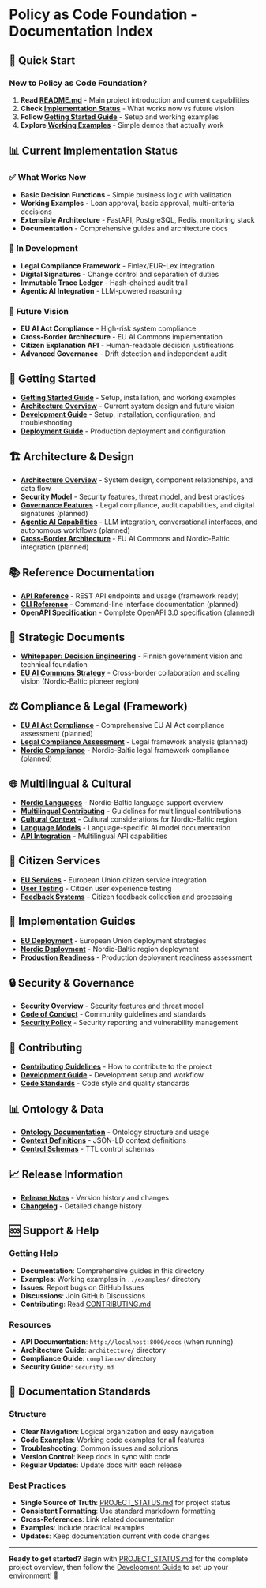 # Policy as Code Foundation - Documentation Index

## 🎯 **Quick Start**

### **New to Policy as Code Foundation?**
1. **Read [README.md](../README.md)** - Main project introduction and current capabilities
2. **Check [Implementation Status](../README.md#-implementation-status)** - What works now vs future vision
3. **Follow [Getting Started Guide](../GETTING_STARTED.md)** - Setup and working examples
4. **Explore [Working Examples](../examples/)** - Simple demos that actually work

## 📊 **Current Implementation Status**

### ✅ **What Works Now**
- **Basic Decision Functions** - Simple business logic with validation
- **Working Examples** - Loan approval, basic approval, multi-criteria decisions
- **Extensible Architecture** - FastAPI, PostgreSQL, Redis, monitoring stack
- **Documentation** - Comprehensive guides and architecture docs

### 🚧 **In Development**
- **Legal Compliance Framework** - Finlex/EUR-Lex integration
- **Digital Signatures** - Change control and separation of duties
- **Immutable Trace Ledger** - Hash-chained audit trail
- **Agentic AI Integration** - LLM-powered reasoning

### 🔮 **Future Vision**
- **EU AI Act Compliance** - High-risk system compliance
- **Cross-Border Architecture** - EU AI Commons implementation
- **Citizen Explanation API** - Human-readable decision justifications
- **Advanced Governance** - Drift detection and independent audit

## 🚀 **Getting Started**

- **[Getting Started Guide](../GETTING_STARTED.md)** - Setup, installation, and working examples
- **[Architecture Overview](../ARCHITECTURE_OVERVIEW.md)** - Current system design and future vision
- **[Development Guide](getting-started/development.md)** - Setup, installation, configuration, and troubleshooting
- **[Deployment Guide](getting-started/deployment.md)** - Production deployment and configuration

## 🏗️ **Architecture & Design**

- **[Architecture Overview](architecture/architecture.md)** - System design, component relationships, and data flow
- **[Security Model](architecture/security.md)** - Security features, threat model, and best practices
- **[Governance Features](architecture/governance.md)** - Legal compliance, audit capabilities, and digital signatures (planned)
- **[Agentic AI Capabilities](architecture/agentic-ai.md)** - LLM integration, conversational interfaces, and autonomous workflows (planned)
- **[Cross-Border Architecture](architecture/cross-border.md)** - EU AI Commons and Nordic-Baltic integration (planned)

## 📚 **Reference Documentation**

- **[API Reference](reference/api.md)** - REST API endpoints and usage (framework ready)
- **[CLI Reference](reference/cli.md)** - Command-line interface documentation (planned)
- **[OpenAPI Specification](reference/openapi.json)** - Complete OpenAPI 3.0 specification (planned)

## 📖 **Strategic Documents**

- **[Whitepaper: Decision Engineering](strategic/whitepaper-decision-engineering.md)** - Finnish government vision and technical foundation
- **[EU AI Commons Strategy](strategic/nordic-ai-commons.md)** - Cross-border collaboration and scaling vision (Nordic-Baltic pioneer region)

## ⚖️ **Compliance & Legal (Framework)**

- **[EU AI Act Compliance](compliance/EU_AI_ACT_COMPLIANCE.md)** - Comprehensive EU AI Act compliance assessment (planned)
- **[Legal Compliance Assessment](compliance/LEGAL_COMPLIANCE_ASSESSMENT.md)** - Legal framework analysis (planned)
- **[Nordic Compliance](legal/nordic-compliance.md)** - Nordic-Baltic legal framework compliance (planned)

## 🌐 **Multilingual & Cultural**

- **[Nordic Languages](multilingual/nordic-languages.md)** - Nordic-Baltic language support overview
- **[Multilingual Contributing](multilingual/contributing.md)** - Guidelines for multilingual contributions
- **[Cultural Context](multilingual/cultural/)** - Cultural considerations for Nordic-Baltic region
- **[Language Models](multilingual/models/)** - Language-specific AI model documentation
- **[API Integration](multilingual/api/)** - Multilingual API capabilities

## 👥 **Citizen Services**

- **[EU Services](citizens/eu-services.md)** - European Union citizen service integration
- **[User Testing](citizens/user-testing.md)** - Citizen user experience testing
- **[Feedback Systems](citizens/feedback.md)** - Citizen feedback collection and processing

## 🚀 **Implementation Guides**

- **[EU Deployment](implementation/eu-deployment.md)** - European Union deployment strategies
- **[Nordic Deployment](implementation/nordic-deployment.md)** - Nordic-Baltic region deployment
- **[Production Readiness](production-readiness.md)** - Production deployment readiness assessment

## 🔒 **Security & Governance**

- **[Security Overview](security.md)** - Security features and threat model
- **[Code of Conduct](../CODE_OF_CONDUCT.md)** - Community guidelines and standards
- **[Security Policy](../SECURITY.md)** - Security reporting and vulnerability management

## 🤝 **Contributing**

- **[Contributing Guidelines](../CONTRIBUTING.md)** - How to contribute to the project
- **[Development Guide](getting-started/development.md)** - Development setup and workflow
- **[Code Standards](../CONTRIBUTING.md#code-style-guidelines)** - Code style and quality standards

## 📊 **Ontology & Data**

- **[Ontology Documentation](ontology/README.md)** - Ontology structure and usage
- **[Context Definitions](ontology/context.jsonld)** - JSON-LD context definitions
- **[Control Schemas](ontology/controls.ttl)** - TTL control schemas

## 📈 **Release Information**

- **[Release Notes](release-notes.md)** - Version history and changes
- **[Changelog](../CHANGELOG.md)** - Detailed change history

## 🆘 **Support & Help**

### **Getting Help**
- **Documentation**: Comprehensive guides in this directory
- **Examples**: Working examples in `../examples/` directory
- **Issues**: Report bugs on GitHub Issues
- **Discussions**: Join GitHub Discussions
- **Contributing**: Read [CONTRIBUTING.md](../CONTRIBUTING.md)

### **Resources**
- **API Documentation**: `http://localhost:8000/docs` (when running)
- **Architecture Guide**: `architecture/` directory
- **Compliance Guide**: `compliance/` directory
- **Security Guide**: `security.md`

## 📝 **Documentation Standards**

### **Structure**
- **Clear Navigation**: Logical organization and easy navigation
- **Code Examples**: Working code examples for all features
- **Troubleshooting**: Common issues and solutions
- **Version Control**: Keep docs in sync with code
- **Regular Updates**: Update docs with each release

### **Best Practices**
- **Single Source of Truth**: [PROJECT_STATUS.md](../PROJECT_STATUS.md) for project status
- **Consistent Formatting**: Use standard markdown formatting
- **Cross-References**: Link related documentation
- **Examples**: Include practical examples
- **Updates**: Keep documentation current with code changes

---

**Ready to get started?** Begin with [PROJECT_STATUS.md](../PROJECT_STATUS.md) for the complete project overview, then follow the [Development Guide](getting-started/development.md) to set up your environment! 🚀
